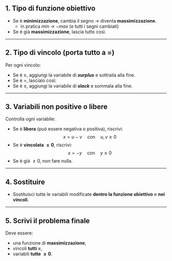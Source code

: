 ## 1. Tipo di funzione obiettivo

- Se è **minimizzazione**, cambia il segno → diventa **massimizzazione**. 
	- in pratica $min$ -> $- max$ (e tutti i segni cambiati)
- Se è già **massimizzazione**, lascia tutto così.

---

## 2. Tipo di vincolo (porta tutto a $=$)

Per ogni vincolo:
- Se è $\geq$, aggiungi la variabile di ***surplus*** e sottraila alla fine.
- Se è $=$, lascialo così:
- Se è $\leq$, aggiungi la variabile di ***slack*** e sommala alla fine.

---

## 3. Variabili non positive o libere

Controlla ogni variabile:
- Se è **libera** (può essere negativa o positiva), riscrivi: $$x = u - v \quad \text{con} \quad u, v \geq 0$$
- Se è **vincolata $\leq 0$**, riscrivi: $$x = -y \quad \text{con} \quad y \geq 0$$
- Se è già $\geq 0$, non fare nulla.


---

## 4. Sostituire

- Sostituisci tutte le variabili modificate **dentro la funzione obiettivo** e **nei vincoli**.


---

## 5. Scrivi il problema finale

Deve essere:
- una funzione di **massimizzazione**,
- vincoli **tutti $=$**,
- variabili **tutte $\geq 0$**.


